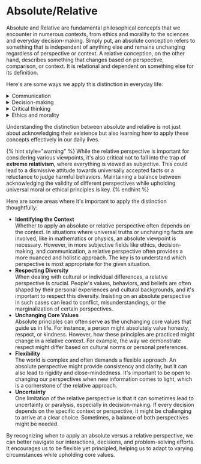 # Absolute/Relative

Absolute and Relative are fundamental philosophical concepts that we encounter in numerous contexts, from ethics and morality to the sciences and everyday decision-making. Simply put, an absolute conception refers to something that is independent of anything else and remains unchanging regardless of perspective or context. A relative conception, on the other hand, describes something that changes based on perspective, comparison, or context. It is relational and dependent on something else for its definition.

Here's are some ways we apply this distinction in everyday life:

<details>

<summary>Communication</summary>

When we talk about "absolute" in communication, we're referring to definitive, clear-cut statements or facts. For example, the statement "the Earth orbits the Sun" is an absolute because it is unchanging and universally true, regardless of perspective.&#x20;

On the other hand, "relative" communication might involve statements like "I feel hot today." This is relative because the perception of temperature can vary from person to person, dependent on individual thresholds of heat or cold.

</details>

<details>

<summary>Decision-making</summary>

In decision-making, an absolute approach refers to decisions made based on fixed rules or principles. For example, "I will always tell the truth, no matter what" illustrates an absolute decision-making philosophy.&#x20;

A relative approach, in contrast, means making decisions based on the specific situation or context. For instance, you might decide to withhold a harsh truth to prevent hurting someone's feelings, considering the emotional impact relative to the situation.

</details>

<details>

<summary>Critical thinking</summary>

When we approach a problem from an absolute perspective, we tend to rely on established rules or universal truths. For instance, in a mathematical problem, the laws of mathematics are absolute - they do not change based on context.&#x20;

On the other hand, a relative perspective in critical thinking might consider multiple viewpoints and the specific context. For instance, in a social science discussion, one's viewpoint can be relative to their personal experiences or cultural background.

</details>

<details>

<summary>Ethics and morality</summary>

Absolute notions of morality would argue for the existence of universal moral laws that apply to all individuals, cultures, and times. For instance, the belief that stealing is wrong, regardless of context, is an example of absolute morality.&#x20;

Relative notions of morality, on the other hand, would argue that moral standards can change across different cultures and contexts. For instance, certain societies might view stealing as acceptable in extreme situations of need or survival.

</details>

Understanding the distinction between absolute and relative is not just about acknowledging their existence but also learning how to apply these concepts effectively in our daily lives.&#x20;

{% hint style="warning" %}
While the relative perspective is important for considering various viewpoints, it's also critical not to fall into the trap of **extreme relativism**, where everything is viewed as subjective. This could lead to a dismissive attitude towards universally accepted facts or a reluctance to judge harmful behaviors. Maintaining a balance between acknowledging the validity of different perspectives while upholding universal moral or ethical principles is key.
{% endhint %}

Here are some areas where it's important to apply the distinction thoughtfully:

* **Identifying the Context**\
  Whether to apply an absolute or relative perspective often depends on the context. In situations where universal truths or unchanging facts are involved, like in mathematics or physics, an absolute viewpoint is necessary. However, in more subjective fields like ethics, decision-making, and communication, a relative perspective often provides a more nuanced and holistic approach. The key is to understand which perspective is most appropriate for the given situation.
* **Respecting Diversity**\
  When dealing with cultural or individual differences, a relative perspective is crucial. People's values, behaviors, and beliefs are often shaped by their personal experiences and cultural backgrounds, and it's important to respect this diversity. Insisting on an absolute perspective in such cases can lead to conflict, misunderstandings, or the marginalization of certain perspectives.
* **Unchanging Core Values**\
  Absolute principles can often serve as the unchanging core values that guide us in life. For instance, a person might absolutely value honesty, respect, or kindness. However, how these principles are practiced might change in a relative context. For example, the way we demonstrate respect might differ based on cultural norms or personal preferences.
* **Flexibility**\
  The world is complex and often demands a flexible approach. An absolute perspective might provide consistency and clarity, but it can also lead to rigidity and close-mindedness. It's important to be open to changing our perspectives when new information comes to light, which is a cornerstone of the relative approach.
* **Uncertainty**\
  One limitation of the relative perspective is that it can sometimes lead to uncertainty or paralysis, especially in decision-making. If every decision depends on the specific context or perspective, it might be challenging to arrive at a clear choice. Sometimes, a balance of both perspectives might be needed.

By recognizing when to apply an absolute versus a relative perspective, we can better navigate our interactions, decisions, and problem-solving efforts. It encourages us to be flexible yet principled, helping us to adapt to varying circumstances while upholding core values.
